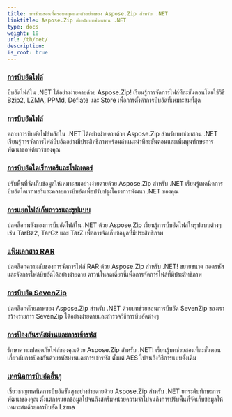 ```yaml
---
title: บทช่วยสอนที่ครอบคลุมและตัวอย่างของ Aspose.Zip สำหรับ .NET
linktitle: Aspose.Zip สำหรับบทช่วยสอน .NET
type: docs
weight: 10
url: /th/net/
description:
is_root: true
---
```


### [การบีบอัดไฟล์](./file-compression/)
บีบอัดไฟล์ใน .NET ได้อย่างง่ายดายด้วย Aspose.Zip! เรียนรู้การจัดการไฟล์ทีละขั้นตอนโดยใช้วิธี Bzip2, LZMA, PPMd, Deflate และ Store เพื่อการตั้งค่าการบีบอัดที่เหมาะสมที่สุด
### [การบีบอัดไฟล์](./file-decompression/)
คลายการบีบอัดไฟล์หลักใน .NET ได้อย่างง่ายดายด้วย Aspose.Zip สำหรับบทช่วยสอน .NET เรียนรู้การจัดการไฟล์บีบอัดอย่างมีประสิทธิภาพพร้อมคำแนะนำทีละขั้นตอนและเพิ่มพูนทักษะการพัฒนาซอฟต์แวร์ของคุณ
### [การบีบอัดไดเร็กทอรีและโฟลเดอร์](./directory-and-folder-compression/)
ปรับพื้นที่จัดเก็บข้อมูลให้เหมาะสมอย่างง่ายดายด้วย Aspose.Zip สำหรับ .NET เรียนรู้เทคนิคการบีบอัดไดเรกทอรีและคลายการบีบอัดเพื่อปรับปรุงโครงการพัฒนา .NET ของคุณ
### [การแยกไฟล์เก็บถาวรและรูปแบบ](./archive-extraction-and-formats/)
ปลดล็อกพลังของการบีบอัดไฟล์ใน .NET ด้วย Aspose.Zip เรียนรู้การบีบอัดไฟล์ในรูปแบบต่างๆ เช่น TarBz2, TarGz และ TarZ เพื่อการจัดเก็บข้อมูลที่มีประสิทธิภาพ
### [แฟ้มเอกสาร RAR](./rar-archive/)
ปลดล็อกความลับของการจัดการไฟล์ RAR ด้วย Aspose.Zip สำหรับ .NET! ขยายขนาด ถอดรหัส และจัดการไฟล์บีบอัดได้อย่างง่ายดาย ดาวน์โหลดเดี๋ยวนี้เพื่อการจัดการไฟล์ที่มีประสิทธิภาพ
### [การบีบอัด SevenZip](./sevenzip-compression/)
ปลดล็อกศักยภาพของ Aspose.Zip สำหรับ .NET ด้วยบทช่วยสอนการบีบอัด SevenZip ของเรา สร้างรายการ SevenZip ได้อย่างง่ายดายและสำรวจวิธีการบีบอัดต่างๆ
### [การป้องกันรหัสผ่านและการเข้ารหัส](./password-protection-and-encryption/)
รักษาความปลอดภัยไฟล์ของคุณด้วย Aspose.Zip สำหรับ .NET! เรียนรู้บทช่วยสอนทีละขั้นตอนเกี่ยวกับการป้องกันด้วยรหัสผ่านและการเข้ารหัส ตั้งแต่ AES ไปจนถึงวิธีการแบบดั้งเดิม 
### [เทคนิคการบีบอัดอื่นๆ](./other-compression-techniques/)
เชี่ยวชาญเทคนิคการบีบอัดขั้นสูงอย่างง่ายดายด้วย Aspose.Zip สำหรับ .NET ยกระดับทักษะการพัฒนาของคุณ ตั้งแต่การแยกข้อมูลไปจนถึงสตรีมหน่วยความจำไปจนถึงการปรับพื้นที่จัดเก็บข้อมูลให้เหมาะสมด้วยการบีบอัด Lzma